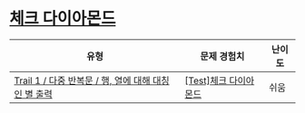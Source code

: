 # [체크 다이아몬드](https://www.codetree.ai/trails/complete/curated-cards/test-check-diamond)

|유형|문제 경험치|난이도|
|---|---|---|
|[Trail 1 / 다중 반복문 / 행, 열에 대해 대칭인 별 출력](https://www.codetree.ai/trail-info/novice-low/)|[[Test]체크 다이아몬드](https://www.codetree.ai/trails/complete/curated-cards/test-check-diamond/)|쉬움|


